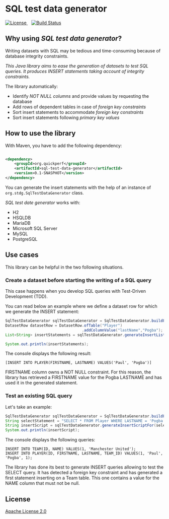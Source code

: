 # SQL test data generator

  <a href="https://github.com/quick-perf/sql-test-data-generator/blob/master/LICENSE.txt">
    <img src="https://img.shields.io/badge/license-Apache2-blue.svg"
         alt = "License">
  </a>
  &nbsp;&nbsp;
  <a href="https://github.com/quick-perf/sql-test-data-generator/actions?query=workflow%3ACI">
    <img src="https://img.shields.io/github/workflow/status/quick-perf/sql-test-data-generator/CI"
         alt = "Build Status">
  </a>

## Why using *SQL test data generator*?
Writing datasets with SQL  may be tedious and time-consuming because of database integrity constraints.

*This Java library aims to ease the generation of datasets to test SQL queries. It produces INSERT statements taking account of integrity constraints.*

The library automatically:
* Identify *NOT NULL columns* and provide values by requesting the database
* Add rows of dependent tables in case of *foreign key constraints*
* Sort insert statements to accommodate  *foreign key constraints*
* Sort insert statements following *primary key values*

## How to use the library

With Maven, you have to add the following dependency:

```xml

<dependency>
    <groupId>org.quickperf</groupId>
    <artifactId>sql-test-data-generator</artifactId>
    <version>0.1-SNASPHOT</version>
</dependency>
```

You can generate the insert statements with the help of an instance of `org.stdg.SqlTestDataGenerator` class.

_SQL test date generator_ works with:
* H2
* HSQLDB
* MariaDB
* Microsoft SQL Server
* MySQL
* PostgreSQL

## Use cases

This library can be helpful in the two following situations.

### Create a dataset before starting the writing of a SQL query

This case happens when you develop SQL queries with Test-Driven Development (TDD).

You can read below an example where we define a dataset row for which we generate the INSERT statement:
```java
SqlTestDataGenerator sqlTestDataGenerator = SqlTestDataGenerator.buildFrom(dataSource);
DatasetRow datasetRow = DatasetRow.ofTable("Player")
                                  .addColumnValue("lastName","Pogba");
List<String> insertStatements = sqlTestDataGenerator.generateInsertListFor(datasetRow);

System.out.println(insertStatements);
```

The console displays the following result:
```
[INSERT INTO PLAYER(FIRSTNAME, LASTNAME) VALUES('Paul', 'Pogba')]
```
FIRSTNAME column owns a NOT NULL constraint. For this reason, the library has retrieved a FIRSTNAME value for the Pogba LASTNAME and has used it in the generated statement.

### Test an existing SQL query
Let's take an example:

```java
SqlTestDataGenerator sqlTestDataGenerator = SqlTestDataGenerator.buildFrom(dataSource);
String selectStatement = "SELECT * FROM Player WHERE LASTNAME = 'Pogba'";
String insertScript = sqlTestDataGenerator.generateInsertScriptFor(selectStatement);
System.out.println(insertScript);
```

The console displays the following queries:
```
INSERT INTO TEAM(ID, NAME) VALUES(1, 'Manchester United');
INSERT INTO PLAYER(ID, FIRSTNAME, LASTNAME, TEAM_ID) VALUES(1, 'Paul', 'Pogba', 1);
```
The library has done its best to generate INSERT queries allowing to test the SELECT query.
It has detected a foreign key constraint and has generated a first statement inserting on a Team table. This one contains a value for the NAME column that must not be null.

## License

[Apache License 2.0](/LICENSE.txt)

